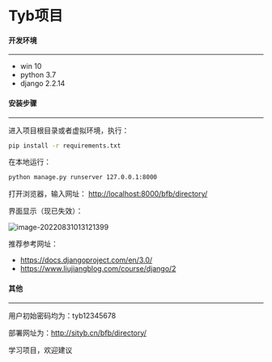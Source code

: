 # Tyb项目

#### 开发环境

------

- win 10
- python 3.7
- django 2.2.14

#### 安装步骤

------

进入项目根目录或者虚拟环境，执行：

``` cmd
pip install -r requirements.txt
```

在本地运行：

``` cmd
python manage.py runserver 127.0.0.1:8000
```

打开浏览器，输入网址： <http://localhost:8000/bfb/directory/>

界面显示（现已失效）：

 ![image-20220831013121399](C:\Users\h3wyf\AppData\Roaming\Typora\typora-user-images\image-20220831013121399.png)

推荐参考网址：

- <https://docs.djangoproject.com/en/3.0/>
- <https://www.liujiangblog.com/course/django/2>

#### 其他

------

用户初始密码均为：tyb12345678

部署网址为：<http://sityb.cn/bfb/directory/>

学习项目，欢迎建议